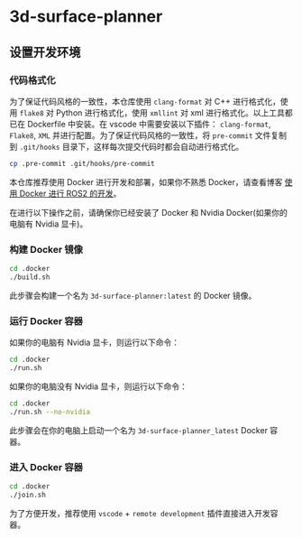 # 3d-surface-planner

## 设置开发环境

### 代码格式化

为了保证代码风格的一致性，本仓库使用 `clang-format` 对 C++ 进行格式化，使用 `flake8` 对 Python 进行格式化，使用 `xmllint` 对 xml 进行格式化。以上工具都已在 Dockerfile 中安装。在 vscode 中需要安装以下插件： `clang-format`, `Flake8`, `XML` 并进行配置。为了保证代码风格的一致性，将 `pre-commit` 文件复制到 `.git/hooks` 目录下，这样每次提交代码时都会自动进行格式化。

```bash
cp .pre-commit .git/hooks/pre-commit
```

本仓库推荐使用 Docker 进行开发和部署，如果你不熟悉 Docker，请查看博客 [使用 Docker 进行 ROS2 的开发](https://zhuanlan.zhihu.com/p/637040850)。

在进行以下操作之前，请确保你已经安装了 Docker 和 Nvidia Docker(如果你的电脑有 Nvidia 显卡)。

### 构建 Docker 镜像

```bash
cd .docker
./build.sh
```

此步骤会构建一个名为 `3d-surface-planner:latest` 的 Docker 镜像。

### 运行 Docker 容器

如果你的电脑有 Nvidia 显卡，则运行以下命令：

```bash
cd .docker
./run.sh
```

如果你的电脑没有 Nvidia 显卡，则运行以下命令：

```bash
cd .docker
./run.sh --no-nvidia
```

此步骤会在你的电脑上启动一个名为 `3d-surface-planner_latest` Docker 容器。

### 进入 Docker 容器

```bash
cd .docker
./join.sh
```

为了方便开发，推荐使用 `vscode` + `remote development` 插件直接进入开发容器。